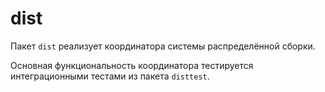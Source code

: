 # dist

Пакет `dist` реализует координатора системы распределённой сборки.

Основная функциональность координатора тестируется интеграционными тестами из пакета `disttest`.
